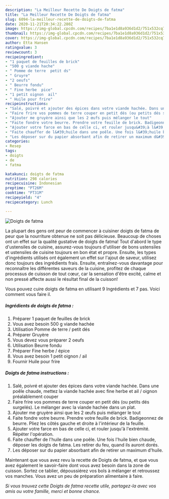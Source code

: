 ```yaml
---
description: "La Meilleur Recette De Doigts de fatma"
title: "La Meilleur Recette De Doigts de fatma"
slug: 6094-la-meilleur-recette-de-doigts-de-fatma
date: 2020-11-21T20:34:22.280Z
image: https://img-global.cpcdn.com/recipes/7ba1e1d8a936d1d2/751x532cq70/doigts-de-fatma-photo-principale-de-la-recette.jpg
thumbnail: https://img-global.cpcdn.com/recipes/7ba1e1d8a936d1d2/751x532cq70/doigts-de-fatma-photo-principale-de-la-recette.jpg
cover: https://img-global.cpcdn.com/recipes/7ba1e1d8a936d1d2/751x532cq70/doigts-de-fatma-photo-principale-de-la-recette.jpg
author: Etta Hansen
ratingvalue: 3
reviewcount: 3
recipeingredient:
- "1 paquet de feuilles de brick"
- "500 g viande hache"
- " Pomme de terre  petit ds"
- " Gruyre"
- "2 oeufs"
- " Beurre fondu"
- " Fine herbe  pice"
- "1 petit oignon  ail"
- " Huile pour frire"
recipeinstructions:
- "Salé, poivré et ajouter des épices dans votre viande hachée. Dans une poêle chaude, mettez la viande hachée avec fine herbe et ail / oignon préalablement couper"
- "Faire frire vos pommes de terre couper en petit dés (ou petits dés surgelés). Le mélanger avec la viande hachée dans un plat."
- "Ajouter me gruyère ainsi que les 2 œufs puis mélanger le tout"
- "Faite fondre votre beurre. Prendre votre feuille de brick. Badigeonnez de beurre. Pliez les côtés gauche et droite à l&#39;intérieur de la feuille."
- "Ajouter votre farce en bas de celle ci, et rouler jusqu&#39;à l&#39;extrémité. Répéter l&#39;opération."
- "Faite chauffer de l&#39;huile dans une poêle. Une fois l&#39;huile bien chaude, déposer les doigts de fatma. Les retirer du feu, quand ils auront dorés."
- "Les déposer sur du papier absorbant afin de retirer un maximum d&#39;huile."
categories:
- Resep
tags:
- doigts
- de
- fatma

katakunci: doigts de fatma 
nutrition: 298 calories
recipecuisine: Indonesian
preptime: "PT26M"
cooktime: "PT31M"
recipeyield: "4"
recipecategory: Lunch

---
```



![Doigts de fatma](https://img-global.cpcdn.com/recipes/7ba1e1d8a936d1d2/751x532cq70/doigts-de-fatma-photo-principale-de-la-recette.jpg)

La plupart des gens ont peur de commencer à cuisiner doigts de fatma de peur que la nourriture obtenue ne soit pas délicieuse. Beaucoup de choses ont un effet sur la qualité gustative de doigts de fatma! Tout d'abord le type d'ustensiles de cuisine, assurez-vous toujours d'utiliser de bons ustensiles et ustensiles de cuisine toujours en bon état et propre. Ensuite, les types d'ingrédients utilisés ont également un effet sur l'ajout de saveur, utilisez donc toujours des ingrédients frais. Ensuite, entraînez-vous davantage pour reconnaître les différentes saveurs de la cuisine, profitez de chaque processus de cuisson de tout cœur, car la sensation d'être excité, calme et non pressé affecte aussi le résultat final de la cuisson!

<!--inarticleads1-->

Vous pouvez cuire doigts de fatma en utilisant 9 Ingrédients et 7 pas. Voici comment vous faire il.

##### Ingrédients de doigts de fatma :

1. Préparer 1 paquet de feuilles de brick
1. Vous avez besoin 500 g viande hachée
1. Utilisation  Pomme de terre / petit dés
1. Préparer  Gruyère
1. Vous devez vous préparer 2 oeufs
1. Utilisation  Beurre fondu
1. Préparer  Fine herbe / épice
1. Vous avez besoin 1 petit oignon / ail
1. Fournir  Huile pour frire




<!--inarticleads2-->

##### Doigts de fatma instructions :

1. Salé, poivré et ajouter des épices dans votre viande hachée. Dans une poêle chaude, mettez la viande hachée avec fine herbe et ail / oignon préalablement couper
1. Faire frire vos pommes de terre couper en petit dés (ou petits dés surgelés). Le mélanger avec la viande hachée dans un plat.
1. Ajouter me gruyère ainsi que les 2 œufs puis mélanger le tout
1. Faite fondre votre beurre. Prendre votre feuille de brick. Badigeonnez de beurre. Pliez les côtés gauche et droite à l&#39;intérieur de la feuille.
1. Ajouter votre farce en bas de celle ci, et rouler jusqu&#39;à l&#39;extrémité. Répéter l&#39;opération.
1. Faite chauffer de l&#39;huile dans une poêle. Une fois l&#39;huile bien chaude, déposer les doigts de fatma. Les retirer du feu, quand ils auront dorés.
1. Les déposer sur du papier absorbant afin de retirer un maximum d&#39;huile.




<!--inarticleads1-->

<p>
Maintenant que vous avez revu la recette de Doigts de fatma, et que vous avez également le savoir-faire dont vous avez besoin dans la zone de cuisson. Sortez ce tablier, dépoussiérez vos bols à mélanger et retroussez vos manches. Vous avez un peu de préparation alimentaire à faire.
</p>

<p>
<i>Si vous trouvez cette Doigts de fatma recette utile, partagez-la avec vos amis ou votre famille, merci et bonne chance.</i>
</p>
